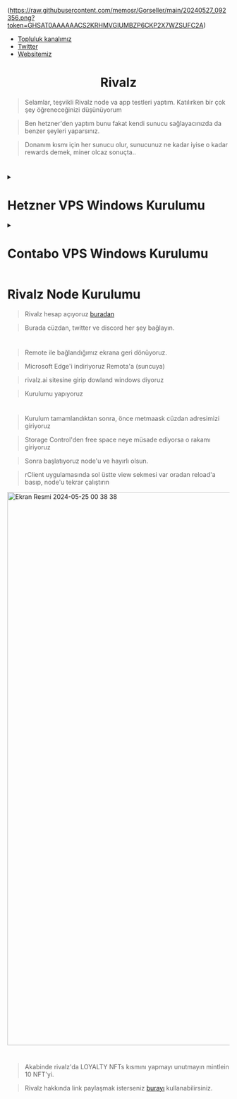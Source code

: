 (https://raw.githubusercontent.com/memosr/Gorseller/main/20240527_092356.png?token=GHSAT0AAAAAACS2KRHMVGIUMBZP6CKP2X7WZSUFC2A)

* [Topluluk kanalımız](https://t.me/memosrr)<br>
 * [Twitter](https://x.com/memosrETH)<br>
 * [Websitemiz](https://memosr.com)<br>

<h1 align="center">Rivalz</h1>

> Selamlar, teşvikli Rivalz node va app testleri yaptım. Katılırken bir çok şey öğreneceğinizi düşünüyorum

> Ben hetzner'den yaptım bunu fakat kendi sunucu sağlayacınızda da benzer şeyleri yaparsınız.

> Donanım kısmı için her sunucu olur, sunucunuz ne kadar iyise o kadar rewards demek, miner olcaz sonuçta..

#
<details>
  <summary> <h1> Hetzner VPS Windows Kurulumu</summary> </h1>
    
<h1 align="center">Sadece Hetner VPS için geçerlidir</h1>


> Windows Server 2019 Englishi bul - Mouth butonuna tıkla - 3. numarada ki ikona tıkla ve sunucuna bağlan

![image](https://github.com/ruesandora/Rivalz/assets/101149671/d0ea7c04-2998-4447-bf6e-62610b76ee5d)

> Açılan yeni sekmede sunucu bilgilerinizi girmenizi isteyecek. 

> Açılan sekmede Ctrl + Alt + Del butonu var sağ altta, tıklıyoruz sonrasında windows kurulumu başlayacak.

> Gui seçeneğini seçmeyi unutmuyoruz.

> Sonrasında mavi arkaplanlı kısıma geçicek hiç bir ayarı değiştirmeden Nexte bas ardından Install Now butonuna tıklıyoruz. 

> Sonrasında 2. sıradaki Desktop Experince yazana tıklıyoruz.

![image](https://github.com/ruesandora/Rivalz/assets/101149671/a09a37af-48c8-43ce-9ae8-007e65ed306f)

> Sonraki aşamada Custom: Install Windows only yazana tıkla ve Hetzner paneline geri dön. 

> Bu sefer Iso Images kısmına Virtio yazın ve fotodaki işaretli sürümü mounth edin.

![image](https://github.com/ruesandora/Rivalz/assets/101149671/0c2b193d-aa76-477a-8a4a-e9aef71dc765)

> Sunucuya geri dönün ve Load Driver butonuna tıklayın, ardından görseldeki sürümü seçin.

![image](https://github.com/ruesandora/Rivalz/assets/101149671/c016e3b3-fff5-4831-8c0d-cff468c3091f)

> 3 Tane Driver göreceksiniz 3üne de delete işlemi yapın.

> Silme işlemi bittikten sonra New butonuna tıkla ve herhangi bir ayarı değiştirmeden direk Apply butonuna basalım. 

> Sonrasında gelen uyarıda yes butonuna tıklayalım.

![image](https://github.com/ruesandora/Rivalz/assets/101149671/3ca7fb7d-0860-4035-a86f-d91817ef8d5e)

> Şimdi Hetzner Paneline tekrar dönüyoruz Iso images kısmına tıklıyoruz.

> Ve arama yerinden Windows Server 2019 Englishi tekrar mounth et.

![image](https://github.com/ruesandora/Rivalz/assets/101149671/ad01131d-99ff-4db5-88fb-4b749bbe2b9b)

> Sunucuya geri dön, Refresh butonuna bas Next butonuna bas. Windowsun kurulmasını bekle.

![image](https://github.com/ruesandora/Rivalz/assets/101149671/a07cb8bb-9327-4d1b-9fc5-e9e759c981e6)

> Sunucumuza off/on yapıyor tekrar bağlanıyoruz.

> Akabinde şifre belirleme alanı geliyor burda 8 haneli bir şifre girin büyük harf istiyor

![image](https://github.com/ruesandora/Rivalz/assets/101149671/8d513ee7-7302-47b4-8a31-0fa04f5c2d61)

> Windowsun kilit ekranı kısmına geldiğinizde sağ alttaki Ctrl + Alt + Del butonuna tıklayın ve masaüstüne geçiş yapın. 

> İlk açılışta Server Manager kısmı açılıyor. Alttaki görseli takip edin 3 ve 4. kısımdaki tikler fotodakiyle aynı olsun.

![image](https://github.com/ruesandora/Rivalz/assets/101149671/8f38a679-dea8-49a9-b931-4b01994a5173)

> Kurulum Aşaması bitti şimdi Ayar kısımlarına geçiyoruz.

> Hetznere geri dönün ve Iso Images kısmından bu sefer Virtio win 248i mounth edin

![image](https://github.com/ruesandora/Rivalz/assets/101149671/210356bd-462c-43db-b27e-f04487dce13a)

> Sunucuya geri dönün Windows logosuna sağ tıkla ve Device Manageri seç.

![image](https://github.com/ruesandora/Rivalz/assets/101149671/9fb7f205-719c-481f-8051-ad88603a0328)

> Açılan ekranda Other Devices bölümünde 3 veya 4 tane Sarı ünlem görüyorsunuz

> Önce Ethernet yazana sağ tık yapın ve update driverse tıklayın.

> Browse my computer... yazanı seç ve fotoğraftaki adımları takip et

![image](https://github.com/ruesandora/Rivalz/assets/101149671/acc911b3-fcfb-4570-9614-c7f9e2e9623f)

> Sağ kısımda Mavi panel açılacak Network başlıklı, Yes butonuna basın. 

> Geri kalan 2 veya 3 Adet sarı ünleme aynı işlemleri yapın.

#

> Windows logosuna tıklayın ve arama yerine Remote Desktop Settings yazın.

> Açılan ekrandaki Enable Remote Desktop kısmını aktif edin.

![image](https://github.com/ruesandora/Rivalz/assets/101149671/448d8fd2-e841-4719-b95b-a765faf9e707)


> Kişisel bilgisayarınızda Uzaktan Masaüstü bağlantı programı var onu açın.

> Mac'de Microsoft Remote Desktop - Windows'da Windows Remot isminde olmalı.

> Sunucu bilgilerinizi yazıp bağlanın.

![image](https://github.com/ruesandora/Rivalz/assets/101149671/90d5a984-c824-4834-9966-835fc4cee65d)
</details>

<details>
  <summary> <h1> Contabo VPS Windows Kurulumu</summary> </h1>
    
<h1 align="center">Sadece Contabo VPS için geçerlidir</h1>

> Bu işlem için contabo  Aylık 1.5$ istiyor. Normalde Contaboya Windows kurmak isterseniz 6$ masraf çıkartıyor ama bu yöntemle bunu 1.5$a düşebiliyorsunuz.

> Contabo hesabınıza giriş yapın, Control panelinden Custom Imagese tıklayın. Add Custom image butonuna tıklayın

> Bilgilendirme mesajı gösterirse yes diyip geçin 1. kısımda anlattığım şeyi söylüyor size.

> Karşınıza açılan Panelde verdiğim bilgileri girin.

> Image URL: https://archive.org/download/newIsoForContabo/newIsoForContabo.iso
>
> Image Name: Windows Contabo
>
> Os Type: Windows
>
> Version: 2019
>
> Description: Rues
![image](https://github.com/enzifiri/Rivalz/assets/76253089/71a3ff23-0075-4abc-934a-c6208623d7ac)

> Upload butonuna basın ve dolmasını bekleyin. Bu adımda yüklenmesi contabodan kaynaklı olarak 1-2 saat sürebiliyor. Yüklendikten sonra diğer adıma geçin.

# Kurduğumuz İso dosyasını sunucuya mounth etme adımı
> Vps kontrol kısmına gidin, Önce Cloud init kısmını yeşil yapın, sonra Re install butonuna basın.
![image](https://github.com/enzifiri/Rivalz/assets/76253089/d00b1652-51e7-4239-9ce6-5333a1adcf60)

> Görseldeki adımları sırasıyla yapın.
> Windows Contaboyu seçtikten sonra Install butonuna basın. 5 Dakika sonra bir sonraki adıma geçin.
![image](https://github.com/ruesandora/Rivalz/assets/76253089/ea4eac88-f4a9-4291-b9e1-bb7a4fd854bf)


# Windows kurulumu başlayacak, şimdi VNC ile sunucumuza bağlanmamız gerekiyor. 
> Windows pc kullanıyosanız Mobaxterm ile bağlanabilirsiniz.
> New Session oluşturup VNCyi seçin, VNC bağlantı bilgilerinizi bir sonraki adımda nasıl öğrenebileceğinizi göstericem.
![image](https://github.com/enzifiri/Rivalz/assets/76253089/ee192e2b-1ded-48fc-b558-109a04c2a553)

# VNC bilgilerinim nerede?

> VPS control kısmında sunucunuzu bulun ve manage butonuna tıklayın VNC Informationda bilgileriniz yazıyor.

> VNC ile bağlanınca mouse sıkıntısı oluyor, bu yüzden mouse kullanmak yerine TAB tuşu ve Enter tuşu ile gerekli işlemleri yapabilirsiniz.
![image](https://github.com/enzifiri/Rivalz/assets/76253089/cc81709b-df3b-49e6-94e4-0b3f1717dfa3)

# Windows Kurulumunu tamamlayalım.

> Mavi arkaplanlı kısım gelecek hiç bir ayarı değiştirmeden Nexte bas ardından Install Now butonuna tıklıyoruz. 

> Sonrasında 2. sıradaki Desktop Experince yazana tıklıyoruz.

![image](https://github.com/ruesandora/Rivalz/assets/101149671/a09a37af-48c8-43ce-9ae8-007e65ed306f)

> Sonraki aşamada Custom: Install Windows only yazana tıklayın.

> Bu kısımı lütfen iyi okuyun atlarsanız diskiniz gözükmeyecektir.

> Load Driver butonuna tıklayın
> Browse butonuna tıklayın ve ardından D: disketindeki (177 ile başlayan) > virio-win klasörü > amd64 > 2k19 klasörünü seçin ve Ok butonuna tıklayın.
> Eğer doğru klasörünü seçtiyseniz Red Hat SCSI ... ile başlayan bir text gelecek onu seçip next butonuna bas.

![image](https://github.com/enzifiri/Rivalz/assets/76253089/1fc9b04f-d7f9-4bbf-9677-3e0f2a89e0dc)

> New butonuna bas, hiç bi ayar değişmeden Apply butonuna bas ve Next yap.

![image](https://github.com/enzifiri/Rivalz/assets/76253089/7a6a13cb-72c5-4cd7-940d-dd0a8043e613)

> Sunucumuza off/on yapıyor tekrar bağlanıyoruz. (EĞER SİYAH EKRANDA KALDIYSANIZ BUNU YAPIN NORMALDE OTOMATİK YAPIYOR)

> Akabinde şifre belirleme alanı geliyor burda 8 haneli bir şifre girin büyük harf istiyor

![image](https://github.com/ruesandora/Rivalz/assets/101149671/8d513ee7-7302-47b4-8a31-0fa04f5c2d61)

> Windowsun kilit ekranı kısmına geldiğinizde sağ alttaki Ctrl + Alt + Del butonuna tıklayın ve masaüstüne geçiş yapın.
![image](https://github.com/enzifiri/Rivalz/assets/76253089/1796694a-5a90-479d-9c98-6682684c5a3b)

> İlk açılışta Server Manager kısmı açılıyor. Alttaki görseli takip edin 3 ve 4. kısımdaki tikler fotodakiyle aynı olsun.

![image](https://github.com/ruesandora/Rivalz/assets/101149671/8f38a679-dea8-49a9-b931-4b01994a5173)

# Windows Server Ayarlarımızı tamamlayalım. 

> Şifreyi ayarlayıp giriş yaptıktan sonra Windows logosuna sağ tıkla ve Device Manageri seç.

![image](https://github.com/ruesandora/Rivalz/assets/101149671/9fb7f205-719c-481f-8051-ad88603a0328)

> Açılan ekranda Other Devices bölümünde 3 veya 4 tane Sarı ünlem görüyorsunuz

> Önce Ethernet yazana sağ tık yapın ve update driverse tıklayın.

> Browse my computer... yazanı seç ve fotoğraftaki adımları takip et

![image](https://github.com/enzifiri/Rivalz/assets/76253089/e207a615-4ac1-40fb-a087-b1fe919b1660)


> Sağ kısımda Mavi panel açılacak Network başlıklı, Yes butonuna basın. 

> Geri kalan 2 veya 3 Adet sarı ünleme aynı işlemleri yapın.

#

> Windows logosuna tıklayın ve arama yerine Remote Desktop Settings yazın.

> Açılan ekrandaki Enable Remote Desktop kısmını aktif edin.

![image](https://github.com/ruesandora/Rivalz/assets/101149671/448d8fd2-e841-4719-b95b-a765faf9e707)


> Kişisel bilgisayarınızda Uzaktan Masaüstü bağlantı programı var onu açın.

> Mac'de Microsoft Remote Desktop - Windows'da Windows Remot isminde olmalı.

> Sunucu bilgilerinizi yazıp bağlanın.
> Kullanıcı Adı: Administrator
> Şifre: Windows kururken girdiğiniz şifre
![image](https://github.com/enzifiri/Rivalz/assets/76253089/454b08a5-bdf5-4c1b-b9a9-3b31cc7ac67b)

# Windows kurulumu bitti, Şimdi Rivalz Nodeu kurmaya devam edebilirsiniz.

</details>

# Rivalz Node Kurulumu

> Rivalz hesap açıyoruz [buradan](https://rivalz.ai?r=Ruesandora0)

> Burada cüzdan, twitter ve discord her şey bağlayın.

#

> Remote ile bağlandığımız ekrana geri dönüyoruz.

> Microsoft Edge'i indiriyoruz Remota'a (suncuya)

> rivalz.ai sitesine girip dowland windows diyoruz

> Kurulumu yapıyoruz

#

> Kurulum tamamlandıktan sonra, önce metmaask cüzdan adresimizi giriyoruz

> Storage Control'den free space neye müsade ediyorsa o rakamı giriyoruz

> Sonra başlatıyoruz node'u ve hayırlı olsun.

>  rClient uygulamasında sol üstte view sekmesi var oradan reload'a basıp, node'u tekrar çalıştırın

<img width="1251" alt="Ekran Resmi 2024-05-25 00 38 38" src="https://github.com/ruesandora/Rivalz/assets/101149671/cdf68d07-c897-4e5a-93d8-b34e2c4a82ee">

#

> Akabinde rivalz'da LOYALTY NFTs kısmını yapmayı unutmayın mintlein 10 NFT'yi.

> Rivalz hakkında link paylaşmak isterseniz [burayı](https://t.me/ruesshare/21528) kullanabilirsiniz.
